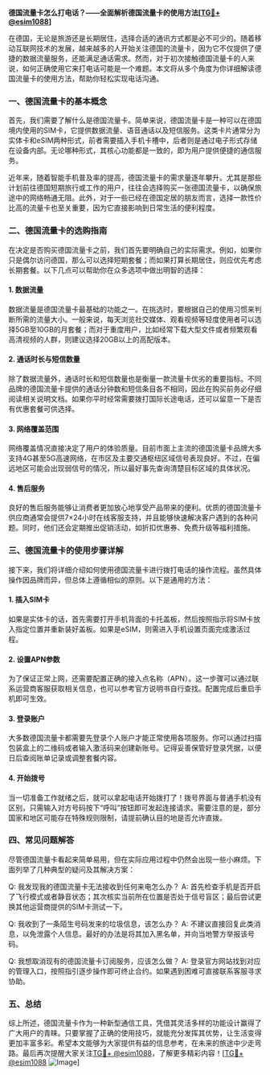 **德国流量卡怎么打电话？——全面解析德国流量卡的使用方法[[TG💪+ @esim1088](https://t.me/s/esim1088)]**

在德国，无论是旅游还是长期居住，选择合适的通讯方式都是必不可少的。随着移动互联网技术的发展，越来越多的人开始关注德国的流量卡，因为它不仅提供了便捷的数据流量服务，还能满足通话需求。然而，对于初次接触德国流量卡的人来说，如何正确使用它来打电话可能是一个难题。本文将从多个角度为你详细解读德国流量卡的使用方法，帮助你轻松实现电话沟通。

### 一、德国流量卡的基本概念

首先，我们需要了解什么是德国流量卡。简单来说，德国流量卡是一种可以在德国境内使用的SIM卡，它提供数据流量、语音通话以及短信服务。这类卡片通常分为实体卡和eSIM两种形式，前者需要插入手机卡槽中，后者则是通过电子形式存储在设备内部。无论哪种形式，其核心功能都是一致的，即为用户提供便捷的通信服务。

近年来，随着智能手机普及率的提高，德国流量卡的需求量逐年攀升。尤其是那些计划前往德国短期旅行或工作的用户，往往会选择购买一张德国流量卡，以确保旅途中的网络畅通无阻。此外，对于一些已经在德国定居的朋友而言，选择一款性价比高的流量卡也至关重要，因为它直接影响到日常生活的便利程度。

### 二、德国流量卡的选购指南

在决定是否购买德国流量卡之前，我们首先要明确自己的实际需求。例如，如果你只是偶尔访问德国，那么可以选择短期套餐；而如果打算长期居住，则应优先考虑长期套餐。以下几点可以帮助你在众多选项中做出明智的选择：

#### 1. 数据流量
数据流量是德国流量卡最基础的功能之一。在挑选时，要根据自己的使用习惯来判断所需的流量大小。一般来说，每天浏览社交媒体、观看视频等轻度使用者可以选择5GB至10GB的月套餐；而对于重度用户，比如经常下载大型文件或者频繁观看高清视频的人群，则建议选择20GB以上的高配版本。

#### 2. 通话时长与短信数量
除了数据流量外，通话时长和短信数量也是衡量一款流量卡优劣的重要指标。不同品牌的德国流量卡提供的通话分钟数和短信条目各不相同，因此在购买前务必仔细阅读相关说明文档。如果你平时经常需要拨打国际长途电话，还可以留意一下是否有优惠套餐可供选择。

#### 3. 网络覆盖范围
网络覆盖情况直接决定了用户的体验质量。目前市面上主流的德国流量卡品牌大多支持4G甚至5G高速网络，在市区及主要交通枢纽区域信号表现良好。不过，在偏远地区可能会出现弱信号的情况，所以最好事先查询清楚目标区域的具体状况。

#### 4. 售后服务
良好的售后服务能够让消费者更加放心地享受产品带来的便利。优质的德国流量卡供应商通常会提供7×24小时在线客服支持，并且能够快速解决客户遇到的各种问题。同时，他们还会定期推出促销活动，如折扣优惠券、免费升级等福利措施。

### 三、德国流量卡的使用步骤详解

接下来，我们将详细介绍如何使用德国流量卡进行拨打电话的操作流程。虽然具体操作因品牌而异，但总体上遵循相似的原则。以下是通用的方法：

#### 1. 插入SIM卡
如果是实体卡的话，首先需要打开手机背面的卡托盖板，然后按照指示将SIM卡放入指定位置并重新装好盖板。如果是eSIM，则需进入手机设置页面完成激活过程。

#### 2. 设置APN参数
为了保证正常上网，还需要配置正确的接入点名称（APN）。这一步骤可以通过联系运营商客服获取相关信息，也可以参考官方说明书自行查找。配置完成后重启手机即可生效。

#### 3. 登录账户
大多数德国流量卡都需要先登录个人账户才能正常使用各项服务。你可以通过扫描包装盒上的二维码或者输入激活码来创建新账号。记得妥善保管好登录凭据，以便日后查阅账单记录或调整套餐内容。

#### 4. 开始拨号
当一切准备工作就绪之后，就可以拿起电话开始拨打了！拨号界面与普通手机没有区别，只需输入对方号码按下“呼叫”按钮即可发起连接请求。需要注意的是，部分国家和地区可能存在特殊规则限制，请提前确认目的地是否允许直拨。

### 四、常见问题解答

尽管德国流量卡看起来简单易用，但在实际应用过程中仍然会出现一些小麻烦。下面列举了几种典型的疑问及其解决方案：

Q: 我发现我的德国流量卡无法接收到任何来电怎么办？
A: 首先检查手机是否开启了飞行模式或者静音状态；其次核实当前所在位置是否处于信号盲区；最后尝试更换其他运营商提供的SIM卡测试一下。

Q: 我收到了一条陌生号码发来的垃圾信息，该怎么办？
A: 不建议直接回复此类消息，以免泄露个人信息。最好的办法是将其加入黑名单，并向当地警方举报该号码。

Q: 我想取消现有的德国流量卡订阅服务，应该怎么做？
A: 登录官方网站找到对应的管理入口，按照指引逐步操作即可终止合约。如果遇到困难可直接联系客服寻求协助。

### 五、总结

综上所述，德国流量卡作为一种新型通信工具，凭借其灵活多样的功能设计赢得了广大用户的青睐。只要掌握了正确的使用技巧，就能充分发挥其优势，让生活变得更加丰富多彩。希望本文能够为大家提供有益的信息参考，在未来的旅途中少走弯路。最后再次提醒大家关注[TG💪+ @esim1088](https://t.me/s/esim1088)，了解更多精彩内容！[[TG💪+ @esim1088](https://t.me/s/esim1088) ![Image](https://i.postimg.cc/4NQfJmqS/Snipaste-2025-05-13-00-14-12.png)]